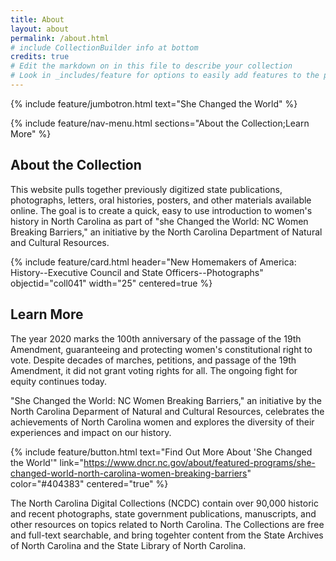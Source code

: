 ```yaml
---
title: About
layout: about
permalink: /about.html
# include CollectionBuilder info at bottom
credits: true
# Edit the markdown on in this file to describe your collection
# Look in _includes/feature for options to easily add features to the page
---
```


{% include feature/jumbotron.html text="She Changed the World" %} 

{% include feature/nav-menu.html sections="About the Collection;Learn More" %}

## About the Collection

This website pulls together previously digitized state publications, photographs, letters, oral histories, posters, and other materials available online.  The goal is to create a quick, easy to use introduction to women's history in North Carolina as part of "she Changed the World: NC Women Breaking Barriers," an initiative by the North Carolina Department of Natural and Cultural Resources.

{% include feature/card.html header="New Homemakers of America: History--Executive Council and State Officers--Photographs" objectid="coll041" width="25" centered=true %}

## Learn More

The year 2020 marks the 100th anniversary of the passage of the 19th Amendment, guaranteeing and protecting women's constitutional right to vote.  Despite decades of marches, petitions, and passage of the 19th Amendment, it did not grant voting rights for all.  The ongoing fight for equity continues today.

"She Changed the World: NC Women Breaking Barriers," an initiative by the North Carolina Deparment of Natural and Cultural Resources, celebrates the achievements of North Carolina women and explores the diversity of their experiences and impact on our history.

{% include feature/button.html text="Find Out More About 'She Changed the World'" link="https://www.dncr.nc.gov/about/featured-programs/she-changed-world-north-carolina-women-breaking-barriers" color="#404383" centered="true" %}

The North Carolina Digital Collections (NCDC) contain over 90,000 historic and recent photographs, state government publications, manuscripts, and other resources on topics related to North Carolina.  The Collections are free and full-text searchable, and bring togehter content from the State Archives of North Carolina and the State Library of North Carolina.

